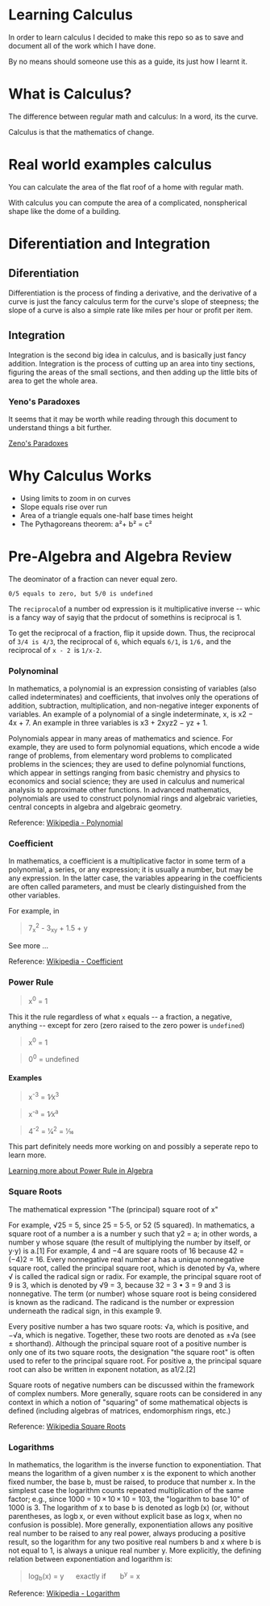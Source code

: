 # Learning Calculus

In order to learn calculus I decided to make this repo so as to save and document all of the work which I have done.

By no means should someone use this as a guide, its just how I learnt it.

# What is Calculus?

The difference between regular math and calculus: In a word, its the curve.

Calculus is that the mathematics of change.

# Real world examples calculus

You can calculate the area of the flat roof of a home with regular math.

With calculus you can compute the area of a complicated, nonspherical shape like the dome of a building.

# Diferentiation and Integration

## Diferentiation

Differentiation is the process of finding a derivative, and the derivative of a curve is just the fancy calculus term for the curve's slope of steepness; the slope of a curve is also a simple rate like miles per hour or profit per item.

## Integration

Integration is the second big idea in calculus, and is basically just fancy addition. Integration is the process of cutting up an area into tiny sections, figuring the areas of the small sections, and then adding up the little bits of area to get the whole area.

### Yeno's Paradoxes

It seems that it may be worth while reading through this document to understand things a bit further.

[Zeno's Paradoxes](https://plato.stanford.edu/entries/paradox-zeno/#ParPlu)

# Why Calculus Works

* Using limits to zoom in on curves
* Slope equals rise over run
* Area of a triangle equals one-half base times height
* The Pythagoreans theorem: a²+ b² = c²

# Pre-Algebra and Algebra Review

The deominator of a fraction can never equal zero.

```
0/5 equals to zero, but 5/0 is undefined
```
The ```reciprocal```of a number od expression is it multiplicative inverse -- whic is a fancy way of sayig that the prdocut of somethins is reciprocal is 1.

To get the reciprocal of a fraction, flip it upside down. Thus, the reciprocal of ```3/4 is 4/3```, the reciprocal of ```6```, which equals ```6/1```, is ```1/6,``` and the reciprocal of ```x - 2 ```is ```1/x-2```.

### Polynominal

In mathematics, a polynomial is an expression consisting of variables (also called indeterminates) and coefficients, that involves only the operations of addition, subtraction, multiplication, and non-negative integer exponents of variables. An example of a polynomial of a single indeterminate, x, is x2 − 4x + 7. An example in three variables is x3 + 2xyz2 − yz + 1.

Polynomials appear in many areas of mathematics and science. For example, they are used to form polynomial equations, which encode a wide range of problems, from elementary word problems to complicated problems in the sciences; they are used to define polynomial functions, which appear in settings ranging from basic chemistry and physics to economics and social science; they are used in calculus and numerical analysis to approximate other functions. In advanced mathematics, polynomials are used to construct polynomial rings and algebraic varieties, central concepts in algebra and algebraic geometry.

Reference: [Wikipedia - Polynomial](https://en.wikipedia.org/wiki/Polynomial)

### Coefficient

In mathematics, a coefficient is a multiplicative factor in some term of a polynomial, a series, or any expression; it is usually a number, but may be any expression. In the latter case, the variables appearing in the coefficients are often called parameters, and must be clearly distinguished from the other variables.

For example, in

> 7<sub>x</sub><sup>2</sup> - 3<sub>x</sub><sub>y</sub> + 1.5 + y

See more ...

Reference: [Wikipedia - Coefficient](https://en.wikipedia.org/wiki/Coefficient)

### Power Rule

>x<sup>0</sup> = 1

This it the rule regardless of what ```x``` equals -- a fraction, a negative, anything -- except for zero (zero raised to the zero power is ```undefined```)

>x<sup>0</sup> = 1

>0<sup>0</sup> = undefined

#### Examples

>x<sup>-3</sup> = 1&frasl;x<sup>3</sup>

>x<sup>-a</sup> = 1&frasl;x<sup>a</sup>


>4<sup>-2</sup> = 1&frasl;4<sup>2</sup> =  1&frasl;16 

This part definitely needs more working on and possibly a seperate repo to learn more.

[Learning more about Power Rule in Algebra](https://github.com/davidthorn/power-rule)


### Square Roots


The mathematical expression "The (principal) square root of x"

For example, √25 = 5, since 25 = 5⋅5, or 52 (5 squared).
In mathematics, a square root of a number a is a number y such that y2 = a; in other words, a number y whose square (the result of multiplying the number by itself, or y⋅y) is a.[1] For example, 4 and −4 are square roots of 16 because 42 = (−4)2 = 16. Every nonnegative real number a has a unique nonnegative square root, called the principal square root, which is denoted by √a, where √ is called the radical sign or radix. For example, the principal square root of 9 is 3, which is denoted by √9 = 3, because 32 = 3 • 3 = 9 and 3 is nonnegative. The term (or number) whose square root is being considered is known as the radicand. The radicand is the number or expression underneath the radical sign, in this example 9.

Every positive number a has two square roots: √a, which is positive, and −√a, which is negative. Together, these two roots are denoted as ±√a (see ± shorthand). Although the principal square root of a positive number is only one of its two square roots, the designation "the square root" is often used to refer to the principal square root. For positive a, the principal square root can also be written in exponent notation, as a1/2.[2]

Square roots of negative numbers can be discussed within the framework of complex numbers. More generally, square roots can be considered in any context in which a notion of "squaring" of some mathematical objects is defined (including algebras of matrices, endomorphism rings, etc.)

Reference: [Wikipedia Square Roots](https://en.wikipedia.org/wiki/Square_root)

### Logarithms

In mathematics, the logarithm is the inverse function to exponentiation. That means the logarithm of a given number x is the exponent to which another fixed number, the base b, must be raised, to produce that number x. In the simplest case the logarithm counts repeated multiplication of the same factor; e.g., since 1000 = 10 × 10 × 10 = 103, the "logarithm to base 10" of 1000 is 3. The logarithm of x to base b is denoted as logb (x) (or, without parentheses, as logb x, or even without explicit base as log x, when no confusion is possible). More generally, exponentiation allows any positive real number to be raised to any real power, always producing a positive result, so the logarithm for any two positive real numbers b and x where b is not equal to 1, is always a unique real number y. More explicitly, the defining relation between exponentiation and logarithm is:

> log<sub>b</sub>(x) = y &nbsp;&nbsp;&nbsp;&nbsp; exactly if &nbsp;&nbsp;&nbsp;&nbsp;&nbsp; b<sup>y</sup> = x

Reference: [Wikipedia - Logarithm](https://en.wikipedia.org/wiki/Logarithm)




